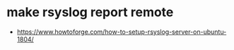 # make rsyslog report remote

* https://www.howtoforge.com/how-to-setup-rsyslog-server-on-ubuntu-1804/
